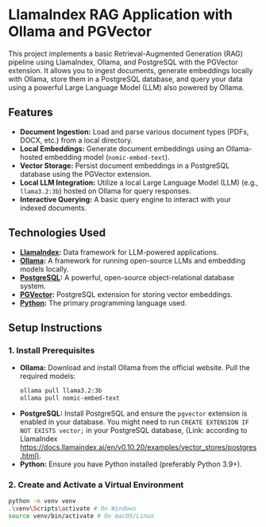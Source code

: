 # LlamaIndex RAG Application with Ollama and PGVector

This project implements a basic Retrieval-Augmented Generation (RAG) pipeline using LlamaIndex, Ollama, and PostgreSQL with the PGVector extension. It allows you to ingest documents, generate embeddings locally with Ollama, store them in a PostgreSQL database, and query your data using a powerful Large Language Model (LLM) also powered by Ollama.

## Features

*   **Document Ingestion:** Load and parse various document types (PDFs, DOCX, etc.) from a local directory.
*   **Local Embeddings:** Generate document embeddings using an Ollama-hosted embedding model (`nomic-embed-text`).
*   **Vector Storage:** Persist document embeddings in a PostgreSQL database using the PGVector extension.
*   **Local LLM Integration:** Utilize a local Large Language Model (LLM) (e.g., `llama3.2:3b`) hosted on Ollama for query responses.
*   **Interactive Querying:** A basic query engine to interact with your indexed documents.

## Technologies Used

*   **[LlamaIndex](https://www.llamaindex.ai/):** Data framework for LLM-powered applications.
*   **[Ollama](https://ollama.com/):** A framework for running open-source LLMs and embedding models locally.
*   **[PostgreSQL](https://www.postgresql.org/):** A powerful, open-source object-relational database system.
*   **[PGVector](https://github.com/pgvector/pgvector):** PostgreSQL extension for storing vector embeddings.
*   **[Python](https://www.python.org/):** The primary programming language used.

## Setup Instructions

### 1. Install Prerequisites

*   **Ollama:** Download and install Ollama from the official website. Pull the required models:
    ```bash
    ollama pull llama3.2:3b
    ollama pull nomic-embed-text
    ```
*   **PostgreSQL:** Install PostgreSQL and ensure the `pgvector` extension is enabled in your database. You might need to run `CREATE EXTENSION IF NOT EXISTS vector;` in your PostgreSQL database, {Link: according to LlamaIndex https://docs.llamaindex.ai/en/v0.10.20/examples/vector_stores/postgres.html}.
*   **Python:** Ensure you have Python installed (preferably Python 3.9+).

### 2. Create and Activate a Virtual Environment

```bash
python -m venv venv
.\venv\Scripts\activate # On Windows
source venv/bin/activate # On macOS/Linux
